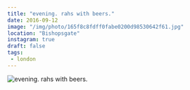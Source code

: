 ```yaml
---
title: "evening. rahs with beers."
date: 2016-09-12
image: "/img/photo/165f8c8fdff0fabe0200d98530642f61.jpg"
location: "Bishopsgate"
instagram: true
draft: false
tags:
 - london
---
```


![evening. rahs with beers.](/img/photo/165f8c8fdff0fabe0200d98530642f61.jpg)
